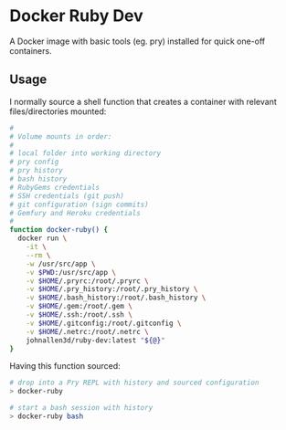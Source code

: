 # Docker Ruby Dev

A Docker image with basic tools (eg. pry) installed for quick one-off containers.

## Usage

I normally source a shell function that creates a container with relevant files/directories mounted:

```sh
#
# Volume mounts in order:
#
# local folder into working directory
# pry config
# pry history
# bash history
# RubyGems credentials
# SSH credentials (git push)
# git configuration (sign commits)
# Gemfury and Heroku credentials
#
function docker-ruby() {
  docker run \
    -it \
    --rm \
    -w /usr/src/app \
    -v $PWD:/usr/src/app \
    -v $HOME/.pryrc:/root/.pryrc \
    -v $HOME/.pry_history:/root/.pry_history \
    -v $HOME/.bash_history:/root/.bash_history \
    -v $HOME/.gem:/root/.gem \
    -v $HOME/.ssh:/root/.ssh \
    -v $HOME/.gitconfig:/root/.gitconfig \
    -v $HOME/.netrc:/root/.netrc \
    johnallen3d/ruby-dev:latest "${@}"
}
```

Having this function sourced:

```sh
# drop into a Pry REPL with history and sourced configuration
> docker-ruby

# start a bash session with history
> docker-ruby bash
```
